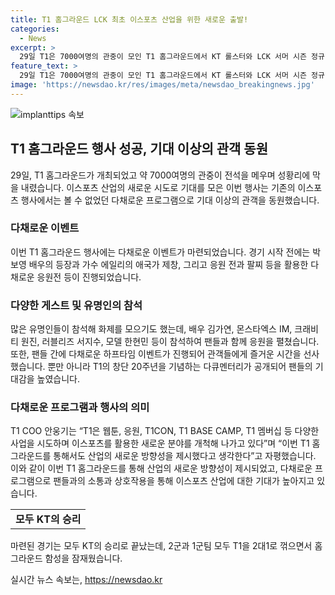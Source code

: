 ```yaml
---
title: T1 홈그라운드 LCK 최초 이스포츠 산업을 위한 새로운 출발!
categories:
  - News
excerpt: >
  29일 T1은 7000여명의 관중이 모인 T1 홈그라운드에서 KT 롤스터와 LCK 서머 시즌 정규리그 1라운드 경기를 치뤘다. 이번 행사는 이스포츠 산업의 새로운 시도로 기대를 모았으며, 행사에는 유명인들과 다양한 이벤트가 펼쳐졌다. 또한, T1의 창단 20주년을 기념하는 다큐멘터리의 일부가 공개되고, 팬미팅에서는 ‘2023 롤드컵’ 우승을 기념한 반지 수여식이 진행되며, COO는 이스포츠를 활용한 다양한 사업을 시도하며 이스포츠의 새로운 분야를 개척하고 있다고 밝혔다.
feature_text: >
  29일 T1은 7000여명의 관중이 모인 T1 홈그라운드에서 KT 롤스터와 LCK 서머 시즌 정규리그 1라운드 경기를 치뤘다. 이번 행사는 이스포츠 산업의 새로운 시도로 기대를 모았으며, 행사에는 유명인들과 다양한 이벤트가 펼쳐졌다. 또한, T1의 창단 20주년을 기념하는 다큐멘터리의 일부가 공개되고, 팬미팅에서는 ‘2023 롤드컵’ 우승을 기념한 반지 수여식이 진행되며, COO는 이스포츠를 활용한 다양한 사업을 시도하며 이스포츠의 새로운 분야를 개척하고 있다고 밝혔다.
image: 'https://newsdao.kr/res/images/meta/newsdao_breakingnews.jpg'
---
```


<p><img src="https://newsdao.kr/res/images/meta/newsdao_breakingnews.jpg" alt="implanttips 속보" /></p>

<h2 data-ke-size="size26">T1 홈그라운드 행사 성공, 기대 이상의 관객 동원</h2>

<p data-ke-size="size16">29일, T1 홈그라운드가 개최되었고 약 7000여명의 관중이 전석을 메우며 성황리에 막을 내렸습니다. 이스포츠 산업의 새로운 시도로 기대를 모은 이번 행사는 기존의 이스포츠 행사에서는 볼 수 없었던 다채로운 프로그램으로 기대 이상의 관객을 동원했습니다.</p>

<h3 data-ke-size="size21">다채로운 이벤트</h3>

<p data-ke-size="size16">이번 T1 홈그라운드 행사에는 다채로운 이벤트가 마련되었습니다. 경기 시작 전에는 박보영 배우의 등장과 가수 에일리의 애국가 제창, 그리고 응원 전과 팔찌 등을 활용한 다채로운 응원전 등이 진행되었습니다.</p>

<h3 data-ke-size="size21">다양한 게스트 및 유명인의 참석</h3>

<p data-ke-size="size16">많은 유명인들이 참석해 화제를 모으기도 했는데, 배우 김가연, 몬스타엑스 IM, 크래비티 원진, 러블리즈 서지수, 모델 한현민 등이 참석하여 팬들과 함께 응원을 펼쳤습니다. 또한, 팬들 간에 다채로운 하프타임 이벤트가 진행되어 관객들에게 즐거운 시간을 선사했습니다. 뿐만 아니라 T1의 창단 20주년을 기념하는 다큐멘터리가 공개되어 팬들의 기대감을 높였습니다.</p>

<h3 data-ke-size="size21">다채로운 프로그램과 행사의 의미</h3>

<p data-ke-size="size16">T1 COO 안웅기는 “T1은 웹툰, 응원, T1CON, T1 BASE CAMP, T1 멤버십 등 다양한 사업을 시도하며 이스포츠를 활용한 새로운 분야를 개척해 나가고 있다”며 “이번 T1 홈그라운드를 통해서도 산업의 새로운 방향성을 제시했다고 생각한다”고 자평했습니다. 이와 같이 이번 T1 홈그라운드를 통해 산업의 새로운 방향성이 제시되었고, 다채로운 프로그램으로 팬들과의 소통과 상호작용을 통해 이스포츠 산업에 대한 기대가 높아지고 있습니다.</p>

<table>
    <tr>
        <td style="text-align: center; height: 17px;"><b>모두 KT의 승리</b></td>
    </tr>
</table>

<p data-ke-size="size16">마련된 경기는 모두 KT의 승리로 끝났는데, 2군과 1군팀 모두 T1을 2대1로 꺾으면서 홈그라운드 함성을 잠재웠습니다.</p>
실시간 뉴스 속보는, <a href="https://newsdao.kr" rel="dofollow">https://newsdao.kr</a>


